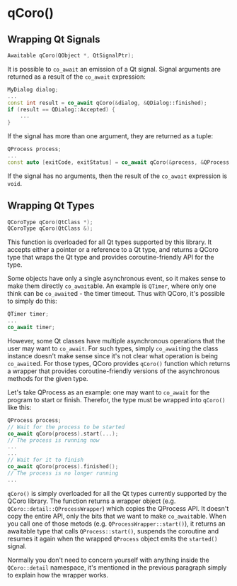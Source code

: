 # qCoro()

## Wrapping Qt Signals

```cpp
Awaitable qCoro(QObject *, QtSignalPtr);
```

It is possible to `co_await` an emission of a Qt signal. Signal arguments are returned
as a result of the `co_await` expression:

```cpp
MyDialog dialog;
...
const int result = co_await qCoro(&dialog, &QDialog::finished);
if (result == QDialog::Accepted) {
    ...
}
```

If the signal has more than one argument, they are returned as a tuple:

```cpp
QProcess process;
...
const auto [exitCode, exitStatus] = co_await qCoro(&process, &QProcess::finished);
```

If the signal has no arguments, then the result of the `co_await` expression is `void`.

## Wrapping Qt Types

```cpp
QCoroType qCoro(QtClass *);
QCoroType qCoro(QtClass &);
```

This function is overloaded for all Qt types supported by this library. It accepts either
a pointer or a reference to a Qt type, and returns a QCoro type that wraps the Qt type and
provides coroutine-friendly API for the type.

Some objects have only a single asynchronous event, so it makes sense to make them
directly `co_await`able. An example is `QTimer`, where only one think can be `co_await`ed -
the timer timeout. Thus with QCoro, it's possible to simply do this:

```cpp
QTimer timer;
...
co_await timer;
```

However, some Qt classes have multiple asynchronous operations that the user may want to `co_await`.
For such types, simply `co_await`ing the class instance doesn't make sense since it's not clear
what operation is being `co_await`ed. For those types, QCoro provides `qCoro()` function
which returns a wrapper that provides coroutine-friendly versions of the asynchronous methods
for the given type.

Let's take QProcess as an example: one may want to `co_await` for the program to start or finish.
Therefor, the type must be wrapped into `qCoro()` like this:

```cpp
QProcess process;
// Wait for the process to be started
co_await qCoro(process).start(...);
// The process is running now
...
...
// Wait for it to finish
co_await qCoro(process).finished();
// The process is no longer running
...
```

`qCoro()` is simply overloaded for all the Qt types currently supported by the QCoro library.
The function returns a wrapper object (e.g. `QCoro::detail::QProcessWrapper`) which copies the
QProcess API. It doesn't copy the entire API, only the bits that we want to make `co_await`able.
When you call one of those metods (e.g. `QProcessWrapper::start()`), it returns an awaitable
type that calls `QProcess::start()`, suspends the coroutine and resumes it again when the
wrapped `QProcess` object emits the `started()` signal.

Normally you don't need to concern yourself with anything inside the `QCoro::detail` namespace,
it's mentioned in the previous paragraph simply to explain how the wrapper works.

